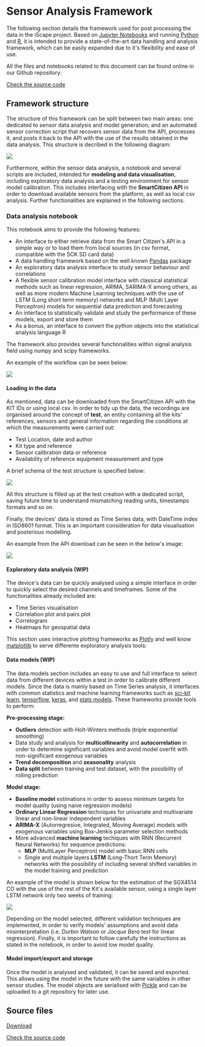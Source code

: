 Sensor Analysis Framework
=========================

The following section details the framework used for post processing the data in the iScape project. Based on [Jupyter Notebooks](http://jupyter.org/) and running [Python](http://www.python.org) and [R](https://www.r-project.org/), it is intended to provide a state-of-the-art data handling and analysis framework, which can be easily expanded due to it's flexibility and ease of use.

All the files and notebooks related to this document can be found online in our Github repository:

<a class="github-button" data-size="large" href="https://github.com/fablabbcn/smartcitizen-iscape-data" aria-label="Check the source code">Check the source code</a>

## Framework structure

The structure of this framework can be split between two main areas: one dedicated to sensor data analysis and model generation; and an automated sensor correction script that recovers sensor data from the API, processes it, and posts it back to the API with the use of the results obtained in the data analysis. This structure is decribed in the following diagram:

![](https://i.imgur.com/CLlzFs7.png)

Furthermore, within the sensor data analysis, a notebook and several scripts are included, intended for **modeling and data visualisation**, including exploratory data analysis and a testing environment for sensor model calibration. This includes interfacing with the **SmartCitizen API** in order to download available sensors from the platform, as well as local csv analysis. Further functionalities are explained in the following sections.

### Data analysis notebook

This notebook aims to provide the following features:

- An interface to either retrieve data from the Smart Citizen's API in a simple way or to load them from local sources (in csv format, compatible with the SCK SD card data)
- A data handling framework based on the well known [Pandas](http://www.pandas.org) package
- An exploratory data analysis interface to study sensor behaviour and correlations
- A flexible sensor calibration model interface with classical statistical methods such as linear regression, ARIMA, SARIMA-X among others, as well as more modern Machine Learning techniques with the use of LSTM (Long short term memory) networks and MLP (Multi Layer Perceptron) models for sequential data prediction and forecasting
- An interface to statistically validate and study the performance of these models, export and store them
- As a bonus, an interface to convert the python objects into the statistical analysis language R

The framework also provides several functionalities within signal analysis field using numpy and scipy frameworks. 

An example of the workflow can be seen below:

![](https://i.imgur.com/bAtUNFf.png)

#### Loading in the data

As mentioned, data can be downloaded from the SmartCitizen API with the KIT IDs or using local csv. In order to tidy up the data, the recordings are organised around the concept of **test**, an entity containing all the kits' references, sensors and general information regarding the conditions at which the measurements were carried out:

- Test Location, date and author
- Kit type and reference
- Sensor calibration data or reference
- Availability of reference equipment measurement and type

A brief schema of the test structure is specified below:

![](https://i.imgur.com/LkKgC9D.png)


All this structure is filled up at the test creation  with a dedicated script, saving future time to understand mismatching reading units, timestamps formats and so on.

Finally, the devices' data is stored as Time Series data, with DateTime index in ISO8601 format. This is an important consideration for data visualisation and posterious modelling.

An example from the API download can be seen in the below's image:

![](https://i.imgur.com/xJnWWf7.png)

#### Exploratory data analysis (WIP)

The device's data can be quickly analysed using a simple interface in order to quickly select the desired channels and timeframes. Some of the functionalities already included are:

- Time Series visualisation
- Correlation plot and pairs plot
- Correlogram
- Heatmaps for geospatial data

This section uses interactive plotting frameworks as [Plotly](http://plot.ly) and well know [matplotlib](http://matplotlib.org/) to serve differente exploratory analysis tools:

#### Data models (WIP)

The data models section includes an easy to use and full interface to select data from different devices within a test in order to calibrate different models. Since the data is mainly based on Time Series analysis, it interfaces with common statistics and machine learning frameworks such as [sci-kit learn](http://scikit-learn.org/), [tensorflow](https://www.tensorflow.org), [keras](http://keras.io/), and [stats models](http://www.statsmodels.org/dev/tsa.html#module-statsmodels.tsa). These frameworks provide tools to perform:

**Pre-processing stage:**

- **Outliers** detection with Holt-Winters methods (triple exponential smoothing)
- Data study and analysis for **multicollinearity** and **autocorrelation** in order to determine significant variables and avoid model overfit with non-significant exogenous variables
- **Trend decomposition** and **seasonality** analysis
- **Data split** between training and test dataset, with the possibility of rolling prediction

**Model stage:**

- **Baseline model** estimations in order to assess minimum targets for model quality (using naive regression models)
- **Ordinary Linear Regression** techniques for univariate and multivariate linear and non-linear independent variables
- **ARIMA-X** (Autorregresive, Integrated, Moving Average) models with exogenous variables using Box-Jenkis parameter selection methods
- More advanced **machine learning** techiques with RNN (Recurrent Neural Networks) for sequence predictions:
    - **MLP** (MultiLayer Perceptron) model with basic RNN cells
    - Single and multiple layers **LSTM** (Long-Thort Term Memory) networks with the possibility of including several shifted variables in the model training and prediction

An example of the model is shown below for the estimation of the SGX4514 CO with the use of the rest of the Kit's available sensor, using a single layer LSTM network only two weeks of training:

![](https://i.imgur.com/aoX2GcF.png)

Depending on the model selected, different validation techniques are implemented, in order to verify models' assumptions and avoid data misinterpretation (i.e. *Durbin Watson* or *Jacque Bera* test for linear regression). Finally, it is important to follow carefully the instructions as stated in the notebook, in order to avoid low model quality.

#### Model import/export and storage

Once the model is analysed and validated, it can be saved and exported. This allows using the model in the future with the same variables in other sensor studies. The model objects are serialised with [Pickle](https://docs.python.org/2/library/pickle.html) and can be uploaded to a git repository for later use.

## Source files

<a class="github-button" data-size="large" href="https://github.com/fablabbcn/smartcitizen-iscape-data/archive/master.zip" data-icon="octicon-cloud-download" aria-label="Download from GitHub">Download</a>

<a class="github-button" data-size="large" href="https://github.com/fablabbcn/smartcitizen-iscape-data" aria-label="Check the source code">Check the source code</a>